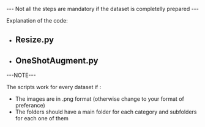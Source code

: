 --- Not all the steps are mandatory if the dataset is completelly prepared ---

Explanation of the code:
  - Resize.py
    -- 
    
    
    
  - OneShotAugment.py
    --
    
    
    
---NOTE---

The scripts work for every dataset if :

  - The images are in .png format (otherwise change to your format of preferance)
  - The folders should have a main folder for each category and subfolders for each one of them

